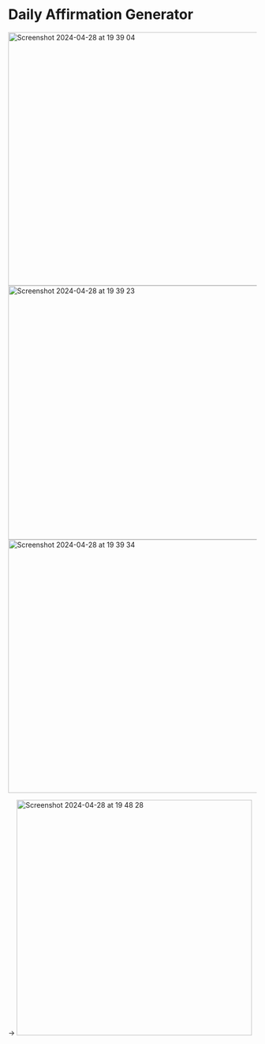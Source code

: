 # Daily Affirmation Generator
<img width="513" alt="Screenshot 2024-04-28 at 19 39 04" src="https://github.com/Majo-es/DailyAffirmationGenerator/assets/43044338/9041f43e-d4a9-4e31-95b7-9c2eafe3ea87">
<img width="514" alt="Screenshot 2024-04-28 at 19 39 23" src="https://github.com/Majo-es/DailyAffirmationGenerator/assets/43044338/45548461-e517-4861-afde-deab3868769c">
<img width="513" alt="Screenshot 2024-04-28 at 19 39 34" src="https://github.com/Majo-es/DailyAffirmationGenerator/assets/43044338/1c795b6b-fa31-438f-b17a-b956847d1e1f">

-> 
<img width="477" alt="Screenshot 2024-04-28 at 19 48 28" src="https://github.com/Majo-es/DailyAffirmationGenerator/assets/43044338/20a0bdcb-1caf-425c-8a47-314d326735d6">
